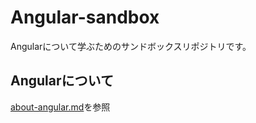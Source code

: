 # Angular-sandbox

Angularについて学ぶためのサンドボックスリポジトリです。

## Angularについて

[about-angular.md](./docs/about-angular.md)を参照

